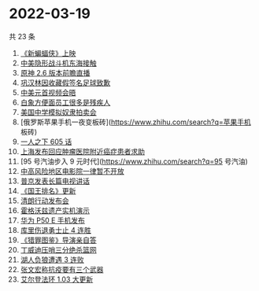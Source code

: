 # 2022-03-19

共 23 条

<!-- BEGIN -->
<!-- 最后更新时间 Sat Mar 19 2022 19:12:01 GMT+0800 (China Standard Time) -->

1. [《新蝙蝠侠》上映](https://www.zhihu.com/search?q=新蝙蝠侠)
1. [中美隐形战斗机东海接触](https://www.zhihu.com/search?q=中美隐形战斗机)
1. [原神 2.6 版本前瞻直播](https://www.zhihu.com/search?q=原神)
1. [巩汉林因收藏假签名足球致歉](https://www.zhihu.com/search?q=巩汉林)
1. [中美元首视频会晤](https://www.zhihu.com/search?q=中美元首会晤)
1. [白象方便面员工很多是残疾人](https://www.zhihu.com/search?q=白象)
1. [美国中学模拟奴隶拍卖会](https://www.zhihu.com/search?q=模拟奴隶拍卖会)
1. [俄罗斯苹果手机一夜变板砖](https://www.zhihu.com/search?q=苹果手机 板砖)
1. [一人之下 605 话](https://www.zhihu.com/search?q=一人之下)
1. [上海发布回应肿瘤医院附近癌症患者求助](https://www.zhihu.com/search?q=上海发布回应癌症患者求助)
1. [95 号汽油步入 9 元时代](https://www.zhihu.com/search?q=95 号汽油)
1. [中高风险地区电影院一律暂不开放](https://www.zhihu.com/search?q=国家电影局发文)
1. [普京发表长篇电视讲话](https://www.zhihu.com/search?q=普京长篇电视讲话)
1. [《国王排名》更新](https://www.zhihu.com/search?q=国王排名)
1. [清朗行动发布会](https://www.zhihu.com/search?q=清朗行动)
1. [霍格沃兹遗产实机演示](https://www.zhihu.com/search?q=霍格沃兹遗产)
1. [华为 P50 E 手机发布](https://www.zhihu.com/search?q=华为P50E)
1. [库里伤退勇士止 4 连胜](https://www.zhihu.com/search?q=勇士)
1. [《猎罪图鉴》导演亲自答](https://www.zhihu.com/search?q=猎罪图鉴)
1. [丁威迪压哨三分绝杀篮网](https://www.zhihu.com/search?q=篮网)
1. [湖人负狼遭遇 3 连败](https://www.zhihu.com/search?q=湖人)
1. [张文宏称抗疫要有三个武器](https://www.zhihu.com/search?q=张文宏)
1. [艾尔登法环 1.03 大更新](https://www.zhihu.com/search?q=艾尔登法环更新)

<!-- END -->
